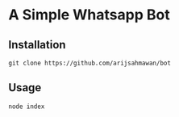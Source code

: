 # A Simple Whatsapp Bot

## Installation
```
git clone https://github.com/arijsahmawan/bot
```
## Usage
```
node index
```
